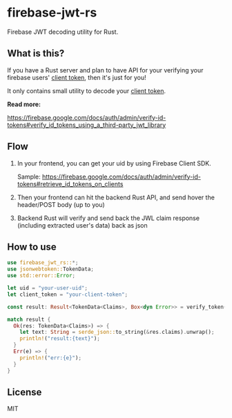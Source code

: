 # firebase-jwt-rs

Firebase JWT decoding utility for Rust.

## What is this?

If you have a Rust server and plan to have API for your verifying your firebase users' [client token](https://firebase.google.com/docs/auth/admin/verify-id-tokens#retrieve_id_tokens_on_clients), then it's just for you!

It only contains small utility to decode your [client token](https://firebase.google.com/docs/auth/admin/verify-id-tokens#retrieve_id_tokens_on_clients).

**Read more:**

https://firebase.google.com/docs/auth/admin/verify-id-tokens#verify_id_tokens_using_a_third-party_jwt_library

## Flow

1. In your frontend, you can get your uid by using Firebase Client SDK.

    Sample:
    https://firebase.google.com/docs/auth/admin/verify-id-tokens#retrieve_id_tokens_on_clients

2. Then your frontend can hit the backend Rust API, and send hover the header/POST body (up to you)

3. Backend Rust will verify and send back the JWL claim response (including extracted user's data) back as json

## How to use

```rs
use firebase_jwt_rs::*;
use jsonwebtoken::TokenData;
use std::error::Error;

let uid = "your-user-uid";
let client_token = "your-client-token";

const result: Result<TokenData<Claims>, Box<dyn Error>> = verify_token(uid, client_token);

match result {
  Ok(res: TokenData<Claims>) => {
    let text: String = serde_json::to_string(&res.claims).unwrap();
    println!("result:{text}");
  }
  Err(e) => {
    println!("err:{e}");
  }
}
```

## License

MIT
